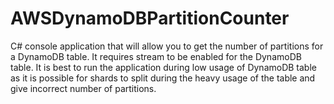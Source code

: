 # AWSDynamoDBPartitionCounter

C# console application that will allow you to get the number of partitions for a DynamoDB table. It requires stream to be enabled for the DynamoDB table.
It is best to run the application during low usage of DynamoDB table as it is possible for shards to split during the heavy usage of the table and give incorrect number of partitions.
